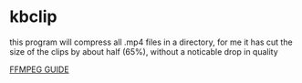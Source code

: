 # kbclip

this program will compress all .mp4 files in a directory, for me it has cut the size of the clips by about half (65%), without a noticable drop in quality


[FFMPEG GUIDE](https://phoenixnap.com/kb/ffmpeg-windows)

